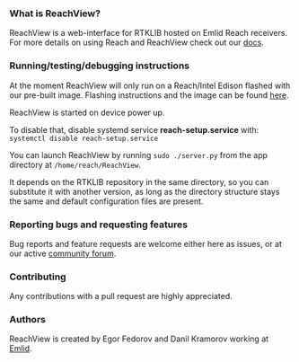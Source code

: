 ### What is ReachView?

ReachView is a web-interface for RTKLIB hosted on Emlid Reach receivers. For more details on using Reach and ReachView check out our [docs](https://docs.emlid.com/reach/).

### Running/testing/debugging instructions

At the moment ReachView will only run on a Reach/Intel Edison flashed with our pre-built image. Flashing instructions and the image can be found [here](https://docs.emlid.com/reach/common/reachview/firmware-reflashing/).

ReachView is started on device power up.

To disable that, disable systemd service **reach-setup.service** with:
`systemctl disable reach-setup.service`

You can launch ReachView by running `sudo ./server.py` from the app directory at `/home/reach/ReachView`.

It depends on the RTKLIB repository in the same directory, so you can substitute it with another version, as long as the directory structure stays the same and default configuration files are present.

### Reporting bugs and requesting features

Bug reports and feature requests are welcome either here as issues, or at our active [community forum](https://community.emlid.com/).

### Contributing

Any contributions with a pull request are highly appreciated.

### Authors

ReachView is created by Egor Fedorov and Danil Kramorov working at [Emlid](https://emlid.com/).

